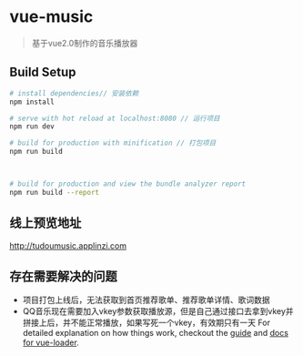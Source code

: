 # vue-music

> 基于vue2.0制作的音乐播放器

## Build Setup

``` bash
# install dependencies// 安装依赖
npm install

# serve with hot reload at localhost:8080 // 运行项目
npm run dev

# build for production with minification // 打包项目
npm run build



# build for production and view the bundle analyzer report
npm run build --report
```

## 线上预览地址
  http://tudoumusic.applinzi.com

## 存在需要解决的问题
- 项目打包上线后，无法获取到首页推荐歌单、推荐歌单详情、歌词数据
- QQ音乐现在需要加入vkey参数获取播放源，但是自己通过接口去拿到vkey并拼接上后，并不能正常播放，如果写死一个vkey，有效期只有一天
For detailed explanation on how things work, checkout the [guide](http://vuejs-templates.github.io/webpack/) and [docs for vue-loader](http://vuejs.github.io/vue-loader).

